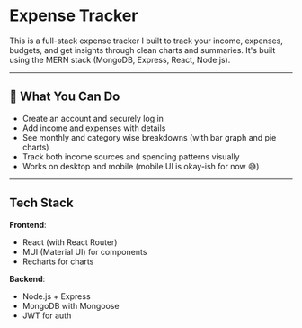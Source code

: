 # Expense Tracker

 
This is a full-stack expense tracker I built to track your income, expenses, budgets, and get insights through clean charts and summaries. It's built using the MERN stack (MongoDB, Express, React, Node.js).

---

## 🔧 What You Can Do

- Create an account and securely log in
- Add income and expenses with details
- See monthly and category wise breakdowns (with bar graph and pie charts)
- Track both income sources and spending patterns visually
- Works on desktop and mobile (mobile UI is okay-ish for now 😅)

---

## Tech Stack

**Frontend**:
- React (with React Router)
- MUI (Material UI) for components
- Recharts for charts

**Backend**:
- Node.js + Express
- MongoDB with Mongoose
- JWT for auth



